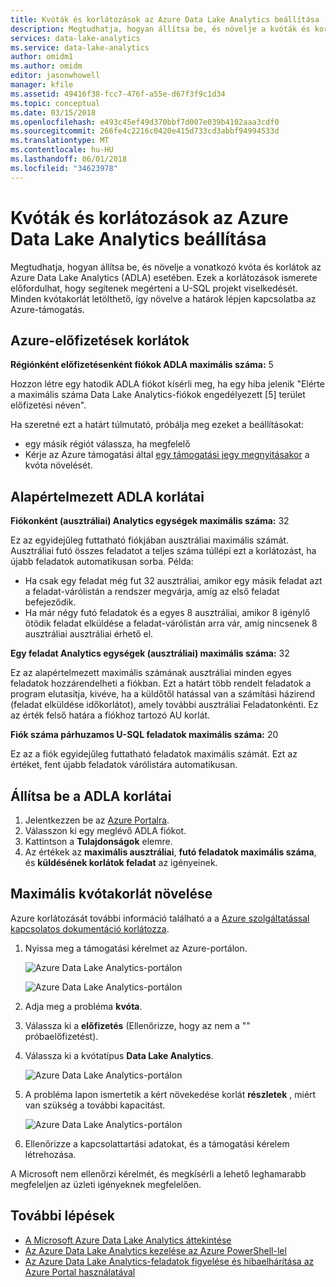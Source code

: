 ```yaml
---
title: Kvóták és korlátozások az Azure Data Lake Analytics beállítása
description: Megtudhatja, hogyan állítsa be, és növelje a kvóták és korlátozások az Azure Data Lake Analytics (ADLA) esetében.
services: data-lake-analytics
ms.service: data-lake-analytics
author: omidm1
ms.author: omidm
editor: jasonwhowell
manager: kfile
ms.assetid: 49416f38-fcc7-476f-a55e-d67f3f9c1d34
ms.topic: conceptual
ms.date: 03/15/2018
ms.openlocfilehash: e493c45ef49d370bbf7d007e039b4102aaa3cdf0
ms.sourcegitcommit: 266fe4c2216c0420e415d733cd3abbf94994533d
ms.translationtype: MT
ms.contentlocale: hu-HU
ms.lasthandoff: 06/01/2018
ms.locfileid: "34623978"
---
```

# <a name="adjust-quotas-and-limits-in-azure-data-lake-analytics"></a>Kvóták és korlátozások az Azure Data Lake Analytics beállítása

Megtudhatja, hogyan állítsa be, és növelje a vonatkozó kvóta és korlátok az Azure Data Lake Analytics (ADLA) esetében. Ezek a korlátozások ismerete előfordulhat, hogy segítenek megérteni a U-SQL projekt viselkedését. Minden kvótakorlát letölthető, így növelve a határok lépjen kapcsolatba az Azure-támogatás.

## <a name="azure-subscriptions-limits"></a>Azure-előfizetések korlátok

**Régiónként előfizetésenként fiókok ADLA maximális száma:** 5

Hozzon létre egy hatodik ADLA fiókot kísérli meg, ha egy hiba jelenik "Elérte a maximális száma Data Lake Analytics-fiókok engedélyezett [5] terület előfizetési néven". 

Ha szeretné ezt a határt túlmutató, próbálja meg ezeket a beállításokat:
* egy másik régiót válassza, ha megfelelő
* Kérje az Azure támogatási által [egy támogatási jegy megnyitásakor](#increase-maximum-quota-limits) a kvóta növelését.

## <a name="default-adla-account-limits"></a>Alapértelmezett ADLA korlátai

**Fiókonként (ausztráliai) Analytics egységek maximális száma:** 32

Ez az egyidejűleg futtatható fiókjában ausztráliai maximális számát. Ausztráliai futó összes feladatot a teljes száma túllépi ezt a korlátozást, ha újabb feladatok automatikusan sorba. Példa:

* Ha csak egy feladat még fut 32 ausztráliai, amikor egy másik feladat azt a feladat-várólistán a rendszer megvárja, amíg az első feladat befejeződik.
* Ha már négy futó feladatok és a egyes 8 ausztráliai, amikor 8 igénylő ötödik feladat elküldése a feladat-várólistán arra vár, amíg nincsenek 8 ausztráliai ausztráliai érhető el.

**Egy feladat Analytics egységek (ausztráliai) maximális száma:** 32

Ez az alapértelmezett maximális számának ausztráliai minden egyes feladatok hozzárendelheti a fiókban. Ezt a határt több rendelt feladatok a program elutasítja, kivéve, ha a küldőtől hatással van a számítási házirend (feladat elküldése időkorlátot), amely további ausztráliai Feladatonkénti. Ez az érték felső határa a fiókhoz tartozó AU korlát.

**Fiók száma párhuzamos U-SQL feladatok maximális száma:** 20

Ez az a fiók egyidejűleg futtatható feladatok maximális számát. Ezt az értéket, fent újabb feladatok várólistára automatikusan.

## <a name="adjust-adla-account-limits"></a>Állítsa be a ADLA korlátai

1. Jelentkezzen be az [Azure Portalra](https://portal.azure.com).
2. Válasszon ki egy meglévő ADLA fiókot.
3. Kattintson a **Tulajdonságok** elemre.
4. Az értékek az **maximális ausztráliai**, **futó feladatok maximális száma**, és **küldésének korlátok feladat** az igényeinek.

## <a name="increase-maximum-quota-limits"></a>Maximális kvótakorlát növelése

Azure korlátozását további információ található a a [Azure szolgáltatással kapcsolatos dokumentáció korlátozza](../azure-subscription-service-limits.md#data-lake-analytics-limits).

1. Nyissa meg a támogatási kérelmet az Azure-portálon.

    ![Azure Data Lake Analytics-portálon](./media/data-lake-analytics-quota-limits/data-lake-analytics-quota-help-support.png)

    ![Azure Data Lake Analytics-portálon](./media/data-lake-analytics-quota-limits/data-lake-analytics-quota-support-request.png)
2. Adja meg a probléma **kvóta**.
3. Válassza ki a **előfizetés** (Ellenőrizze, hogy az nem a "" próbaelőfizetést).
4. Válassza ki a kvótatípus **Data Lake Analytics**.

    ![Azure Data Lake Analytics-portálon](./media/data-lake-analytics-quota-limits/data-lake-analytics-quota-support-request-basics.png)

5. A probléma lapon ismertetik a kért növekedése korlát **részletek** , miért van szükség a további kapacitást.

    ![Azure Data Lake Analytics-portálon](./media/data-lake-analytics-quota-limits/data-lake-analytics-quota-support-request-details.png)

6. Ellenőrizze a kapcsolattartási adatokat, és a támogatási kérelem létrehozása.

A Microsoft nem ellenőrzi kérelmét, és megkísérli a lehető leghamarabb megfeleljen az üzleti igényeknek megfelelően.

## <a name="next-steps"></a>További lépések

* [A Microsoft Azure Data Lake Analytics áttekintése](data-lake-analytics-overview.md)
* [Az Azure Data Lake Analytics kezelése az Azure PowerShell-lel](data-lake-analytics-manage-use-powershell.md)
* [Az Azure Data Lake Analytics-feladatok figyelése és hibaelhárítása az Azure Portal használatával](data-lake-analytics-monitor-and-troubleshoot-jobs-tutorial.md)
